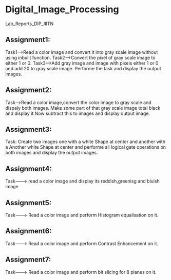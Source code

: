 # Digital_Image_Processing

Lab_Reports_DIP_IIITN


## Assignment1:

Task1-->Read a color image and convert it into gray scale image without using inbulit function.
Task2-->Convert the pixel of gray scale image to either 1 or 0.
Task3-->Add gray image and image with pixels either 1 or 0 and add 20 to gray scale image.
Performe the task and display the output images. 


## Assignment2:

Task-->Read a color image,convert the color image to gray scale and dispaly both images.
Make some part of that gray scale image total black and display it.Now subtract this to images and display output image.


## Assignment3:

Task: Create two images one with a white Shape at center and another with a Another white Shape at center and performe all logical gate operations on both images and display the output images.


## Assignment4:

Task---> read a color image and display its reddish,greenisg and bluish image

## Assignment5:

Task---> Read a color image and perform Histogram equalisation on it.

## Assignment6:

Task---> Read a color image and perform Contrast Enhancement on it.

## Assignment7:

Task---> Read a color image and perform bit slicing for 8 planes on it.


